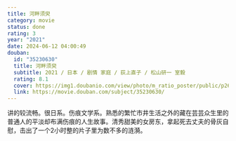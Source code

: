 ```yaml
---
title: 河畔须臾
category: movie
status: done
rating: 3
year: "2021"
date: 2024-06-12 04:00:49
douban:
  id: "35230630"
  title: 河畔须臾
  subtitle: 2021 / 日本 / 剧情 家庭 / 荻上直子 / 松山研一 室毅
  rating: 8.1
  cover: https://img1.doubanio.com/view/photo/m_ratio_poster/public/p2674237490.jpg
  link: https://movie.douban.com/subject/35230630/
---
```


讲的较流畅。很日系。伤痕文学系。熟悉的繁忙市井生活之外的藏在芸芸众生里的普通人的平淡却布满伤痕的人生故事。清秀甜美的女房东，拿起死去丈夫的骨灰自慰，击出了一个2小时整的片子里为数不多的涟漪。
